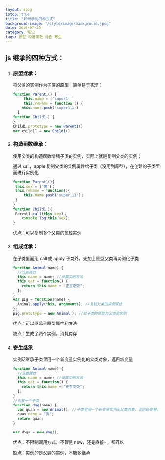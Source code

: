 ```yaml
---
layout: blog
istop: true
title: "JS继承的四种方式"
background-image: "/style/image/background.jpeg"
date: 2019-07-25
category: 笔记
tags: 原型 构造函数 组合 寄生
---
```


## js 继承的四种方式：

1. ### 原型继承：

   将父类的实例作为子类的原型；简单易于实现：

   ```javascript
   function Parent1() {
     	this.name = ['super1']
    	this.reName = function () {
       this.name.push('super111')
     }
   function Child1() {
   }
   Child1.prototype = new Parent1()
   var child11 = new Child1()

   ```

2. ### 构造函数继承：

   使用父类的构造函数增强子类的实例，实际上就是复制父类的实例；

   通过 call，apple 复制父类的实例属性给子类（没用到原型），在创建的子类里面进行实例化

   ```javascript
   function Parent1(){
   	this.sex = ['男']；
   	this.reName = function(){
   		this.name.push('super111')；
   	}
   }
   function Child1(){
   	Parent1.call(this.sex)；
       console.log(this.sex);
   }
   ```

   优点：可以复制多个父类的属性实例

3. ### 组成继承：

   在子类里面用 call 或 apply 子类外，先加上原型父类再实例化子类

   ```javascript
   function Animal(name) {
     //设置属性
     this.name = name; //设置实例方法
     this.eat = function() {
       return this.name + "正在吃饭";
     };
   }
   var pig = function(name) {
     Animal.apply(this, arguments); //复制父类的实例属性
   };
   pig.prototype = new Animal(); //给子类的原型为父类的实例
   ```

   优点：可以继承到原型属性和方法

   缺点：生成了两个实例，消耗内存

4. ### 寄生继承

   实例话继承子类里用一个新变量实例化的父类对象，返回新变量

   ```js
   function Animal(name) {
     //设置属性
     this.name = name; //设置实例方法
     this.eat = function() {
       return this.name + "正在吃饭";
     };
   }
   //创建一个子类
   function dog(name) {
     var quan = new Animal(); //子类里用一个新变量实例化父类对象，返回新变量，
     quan.name = "狗";
     return quan;
   }

   var dogs = new dog();
   ```

   优点：不限制调用方式，不管是 new，还是直接=，都可以

   缺点：实例的是父类的实例，不能多继承

​
